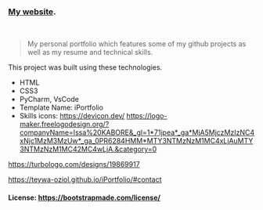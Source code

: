### [My website](https://issa-kabore.github.io/).  
 <br>

> My personal portfolio which features some of my github projects as well as my resume and technical skills.<br/>



This project was built using these technologies.
- HTML
- CSS3
- PyCharm, VsCode
- Template Name: iPortfolio
- Skills icons: https://devicon.dev/
https://logo-maker.freelogodesign.org/?companyName=Issa%20KABORE&_gl=1*71jpea*_ga*MjA5MjczMzIzNC4xNjc1MzM3MzUw*_ga_0PR6284HMM*MTY3NTMzNzM1MC4xLjAuMTY3NTMzNzM1MC42MC4wLjA.&category=0

https://turbologo.com/designs/19869917

https://teywa-oziol.github.io/iPortfolio/#contact

#### License: https://bootstrapmade.com/license/
